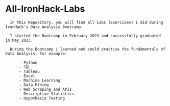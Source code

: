 # All-IronHack-Labs
    
      In this Repository, you will find all Labs (Exercises) i did during IronHack's Data Analysis Bootcamp.    
           
      I started the Bootcamp in February 2023 and successfully graduated in May 2023.    
      
      During the Bootcamp i learned and could practise the fundamentals of Data Analysis, for example:      
          
          - Python     
          - SQL    
          - Tableau   
          - Excel      
          - Machine Learning     
          - Data Mining     
          - Web Scraping and APIs    
          - Descriptive Statistics
          - Hypothesis Testing    
